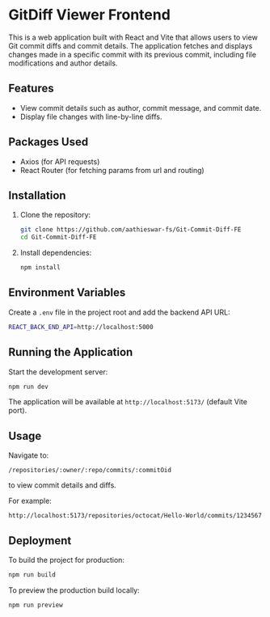 # GitDiff Viewer Frontend

This is a web application built with React and Vite that allows users to view Git commit diffs and commit details. The application fetches and displays changes made in a specific commit with its previous commit, including file modifications and author details.

## Features
- View commit details such as author, commit message, and commit date.
- Display file changes with line-by-line diffs.

## Packages Used
- Axios (for API requests)
- React Router (for fetching params from url and routing)

## Installation

1. Clone the repository:
   ```sh
   git clone https://github.com/aathieswar-fs/Git-Commit-Diff-FE
   cd Git-Commit-Diff-FE
   ```

2. Install dependencies:
   ```sh
   npm install
   ```

## Environment Variables

Create a `.env` file in the project root and add the backend API URL:
   ```sh
   REACT_BACK_END_API=http://localhost:5000
   ```

## Running the Application

Start the development server:
   ```sh
   npm run dev
   ```

The application will be available at `http://localhost:5173/` (default Vite port).

## Usage

Navigate to:
```
/repositories/:owner/:repo/commits/:commitOid
```
to view commit details and diffs.

For example:
```
http://localhost:5173/repositories/octocat/Hello-World/commits/1234567
```

## Deployment

To build the project for production:
   ```sh
   npm run build
   ```

To preview the production build locally:
   ```sh
   npm run preview
   ```
